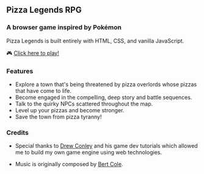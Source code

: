 ## Pizza Legends RPG
### A browser game inspired by Pokémon

Pizza Legends is built entirely with HTML, CSS, and vanilla JavaScript.

🎮 [Click here to play!](https://browser-rpg.herokuapp.com/)

### Features

- Explore a town that's being threatened by pizza overlords whose pizzas that have come to life.
- Become engaged in the compelling, deep story and battle sequences.
- Talk to the quirky NPCs scattered throughout the map.
- Level up your pizzas and become stronger.
- Save the town from pizza tyranny!

### Credits
- Special thanks to [Drew Conley][drew] and his game dev tutorials which allowed me to build my own game engine using web technologies.
- Music is originally composed by [Bert Cole][bert].


   [drew]: <https://drewconley.dev/>
   [bert]: <https://www.bitbybitsound.com/>
